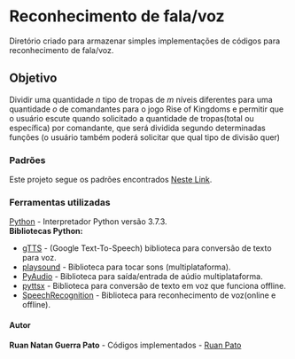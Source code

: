 # Reconhecimento de fala/voz #

Diretório criado para armazenar simples implementações de códigos para reconhecimento de fala/voz.

## Objetivo ##

Dividir uma quantidade *n* tipo de tropas de *m* níveis diferentes para uma quantidade *o* de comandantes para o jogo Rise of Kingdoms e permitir que o usuário escute quando solicitado a quantidade de tropas(total ou específica) por comandante, que será dividida segundo determinadas funções (o usuário também poderá solicitar que qual tipo de divisão quer)

### Padrões ###

Este projeto segue os padrões encontrados [Neste Link](https://github.com/ruanpato/basics#padr%C3%B5es).

### Ferramentas utilizadas ###

[Python](https://www.python.org/) - Interpretador Python versão 3.7.3.  
**Bibliotecas Python:**

* [gTTS](https://pypi.org/project/gTTS/) - (Google Text-To-Speech) biblioteca para conversão de texto para voz.
* [playsound](https://pypi.org/project/playsound/) - Biblioteca para tocar sons (multiplataforma).
* [PyAudio](https://pypi.org/project/PyAudio/) - Biblioteca para saída/entrada de aúdio multiplataforma.
* [pyttsx](https://pypi.org/project/pyttsx3/) - Biblioteca para conversão de texto em voz que funciona offline.
* [SpeechRecognition](https://pypi.org/project/SpeechRecognition/) - Biblioteca para reconhecimento de voz(online e offline).

#### Autor ####

**Ruan Natan Guerra Pato** - Códigos implementados - [Ruan Pato](https://github.com/ruanpato)